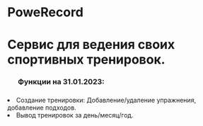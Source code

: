 # PoweRecord

<h1>Сервис для ведения своих спортивных тренировок.</h1>

<ul><h3>Функции на 31.01.2023:<h3></ul>
  <li>Создание тренировки: Добавление/удаление упражнения, добавление подходов.</li>
  <li>Вывод тренировок за день/месяц/год.</li>
